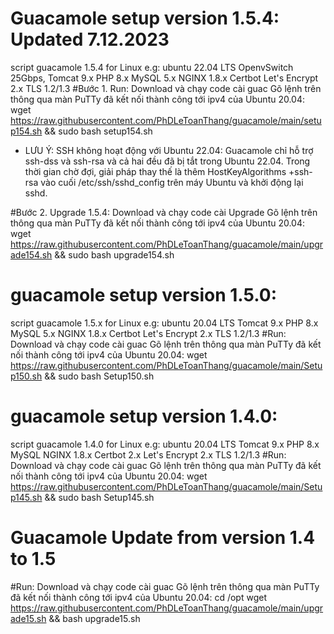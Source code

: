 # Guacamole setup version 1.5.4: Updated 7.12.2023
script guacamole 1.5.4 for Linux e.g: ubuntu 22.04 LTS OpenvSwitch 25Gbps, Tomcat 9.x PHP 8.x MySQL 5.x NGINX 1.8.x Certbot Let's Encrypt 2.x TLS 1.2/1.3
#Bước 1. Run: Download và chạy code cài guac Gõ lệnh trên thông qua màn PuTTy đã kết nối thành công tới ipv4 của Ubuntu 20.04:
wget https://raw.githubusercontent.com/PhDLeToanThang/guacamole/main/setup154.sh && sudo bash setup154.sh

- LƯU Ý: SSH không hoạt động với Ubuntu 22.04:
Guacamole chỉ hỗ trợ ssh-dss và ssh-rsa và cả hai đều đã bị tắt trong Ubuntu 22.04.
Trong thời gian chờ đợi, giải pháp thay thế là thêm HostKeyAlgorithms +ssh-rsa vào cuối /etc/ssh/sshd_config trên máy Ubuntu và khởi động lại sshd.

#Bước 2. Upgrade 1.5.4: Download và chạy code cài Upgrade Gõ lệnh trên thông qua màn PuTTy đã kết nối thành công tới ipv4 của Ubuntu 20.04:
wget https://raw.githubusercontent.com/PhDLeToanThang/guacamole/main/upgrade154.sh && sudo bash upgrade154.sh

# guacamole setup version 1.5.0:
script guacamole 1.5.x for Linux e.g: ubuntu 20.04 LTS Tomcat 9.x PHP 8.x MySQL 5.x NGINX 1.8.x Certbot Let's Encrypt 2.x TLS 1.2/1.3
#Run: Download và chạy code cài guac Gõ lệnh trên thông qua màn PuTTy đã kết nối thành công tới ipv4 của Ubuntu 20.04:
wget https://raw.githubusercontent.com/PhDLeToanThang/guacamole/main/Setup150.sh && sudo bash Setup150.sh

#
# guacamole setup version 1.4.0:
script guacamole 1.4.0  for Linux e.g: ubuntu 20.04 LTS Tomcat 9.x PHP 8.x MySQL NGINX 1.8.x Certbot 2.x Let's Encrypt 2.x TLS 1.2/1.3
#Run: Download và chạy code cài guac Gõ lệnh trên thông qua màn PuTTy đã kết nối thành công tới ipv4 của Ubuntu 20.04:
wget https://raw.githubusercontent.com/PhDLeToanThang/guacamole/main/Setup145.sh && sudo bash Setup145.sh

#
# Guacamole Update from version 1.4 to 1.5
#Run:
 Download và chạy code cài guac
Gõ lệnh trên thông qua màn PuTTy đã kết nối thành công tới ipv4 của Ubuntu 20.04:
cd /opt
wget https://raw.githubusercontent.com/PhDLeToanThang/guacamole/main/upgrade15.sh && bash upgrade15.sh
